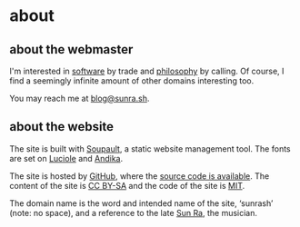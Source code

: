 # about

## about the webmaster

I'm interested in [software](/blog) by trade and [philosophy](/reading) by calling. Of course, I find a seemingly infinite amount of other domains interesting too.

You may reach me at [blog@sunra.sh](mailto:blog@sunra.sh).

## about the website

The site is built with [Soupault](https://soupault.app/), a static website management tool. The fonts are set on [Luciole](https://www.luciole-vision.com/) and [Andika](https://software.sil.org/andika/).

The site is hosted by [GitHub](https://pages.github.com/), where the [source code is available](https://github.com/welpblah/welpblah.github.io). The content of the site is [CC BY-SA](/LICENSE-content.txt) and the code of the site is [MIT](/LICENSE-code.txt).

The domain name is the word and intended name of the site, ‘sunrash’ (note: no space), and a reference to the late [Sun Ra](https://en.wikipedia.org/wiki/Sun_Ra), the musician.